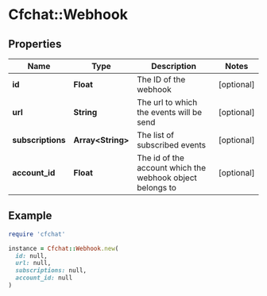 # Cfchat::Webhook

## Properties

| Name | Type | Description | Notes |
| ---- | ---- | ----------- | ----- |
| **id** | **Float** | The ID of the webhook | [optional] |
| **url** | **String** | The url to which the events will be send | [optional] |
| **subscriptions** | **Array&lt;String&gt;** | The list of subscribed events | [optional] |
| **account_id** | **Float** | The id of the account which the webhook object belongs to | [optional] |

## Example

```ruby
require 'cfchat'

instance = Cfchat::Webhook.new(
  id: null,
  url: null,
  subscriptions: null,
  account_id: null
)
```

